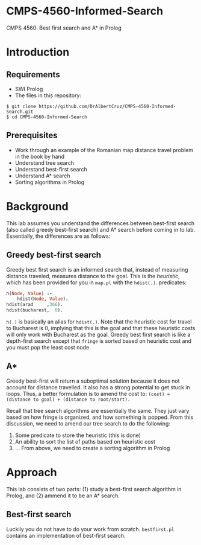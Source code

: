 # CMPS-4560-Informed-Search
CMPS 4560: Best first search and A* in Prolog

# Introduction

## Requirements

* SWI Prolog
* The files in this repository:
```shell
$ git clone https://github.com/DrAlbertCruz/CMPS-4560-Informed-Search.git
$ cd CMPS-4560-Informed-Search
```

## Prerequisites

* Work through an example of the Romanian map distance travel problem in the book by hand
* Understand tree search
* Understand best-first search
* Understand A* search
* Sorting algorithms in Prolog

# Background

This lab assumes you understand the differences between best-first search (also called greedy best-first search) and A* search before coming in to lab. Essentially, the differences are as follows:

## Greedy best-first search

Greedy best first search is an informed search that, instead of measuring distance traveled, measures distance to the goal. This is the *heuristic*, which has been provided for you in `map.pl` with the `hdist(.)`. predicates:
```prolog
h(Node, Value) :- 
    hdist(Node, Value).
hdist(arad     ,366).
hdist(bucharest,  0).
```
`h(.)` is basically an alias for `hdist(.)`. Note that the heuristic cost for travel to Bucharest is 0, implying that this is the goal and that these heuristic costs will only work with Bucharest as the goal. Greedy best first search is like a depth-first search except that `fringe` is sorted based on heuristic cost and you must pop the least cost node.

## A*

Greedy best-first will return a suboptimal solution because it does not account for distance travelled. It also has a strong potential to get stuck in loops. Thus, a better formulation is to amend the cost to: `(cost) = (distance to goal) + (distance to root/start).`

Recall that tree search algorithms are essentially the same. They just vary based on how fringe is organized, and how something is popped. From this discussion, we need to amend our tree search to do the following:

1. Some predicate to store the heuristic (this is done)
1. An ability to sort the list of paths based on heuristic cost
1. ... From above, we need to create a sorting algorithm in Prolog

# Approach

This lab consists of two parts: (1) study a best-first search algorithm in Prolog, and (2) ammend it to be an A* search.

## Best-first search

Luckily you do not have to do your work from scratch. `bestfirst.pl` contains an implementation of best-first search.
